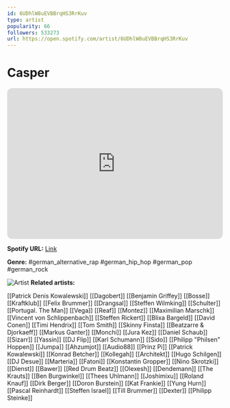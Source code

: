 ```yaml
---
id: 6UDhlW8uEVBBrqHS3RrKuv
type: artist
popularity: 66
followers: 533273
url: https://open.spotify.com/artist/6UDhlW8uEVBBrqHS3RrKuv
---
```

# Casper

<iframe style="border-radius:12px" src="https://open.spotify.com/embed/artist/6UDhlW8uEVBBrqHS3RrKuv" width="100%" height="352" frameBorder="0" allowfullscreen="" allow="autoplay; clipboard-write; encrypted-media; fullscreen; picture-in-picture" loading="lazy"></iframe>

**Spotify URL:** [Link](https://open.spotify.com/artist/6UDhlW8uEVBBrqHS3RrKuv)

**Genre:**  #german_alternative_rap #german_hip_hop #german_pop #german_rock

![Artist](https://i.scdn.co/image/ab6761610000e5eba239449d6f2adeaba09758af)
**Related artists:**

[[Patrick Denis Kowalewski]]
[[Dagobert]]
[[Benjamin Griffey]]
[[Bosse]]
[[Kraftklub]]
[[Felix Brummer]]
[[Drangsal]]
[[Steffen Wilmking]]
[[Schulter]]
[[Portugal. The Man]]
[[Vega]]
[[Reaf]]
[[Montez]]
[[Maximilian Marschk]]
[[Vincent von Schlippenbach]]
[[Steffen Rickert]]
[[Blixa Bargeld]]
[[David Conen]]
[[Timi Hendrix]]
[[Tom Smith]]
[[Skinny Finsta]]
[[Beatzarre & Djorkaeff]]
[[Markus Ganter]]
[[Monchi]]
[[Jura Kez]]
[[Daniel Schaub]]
[[Sizarr]]
[[Yassin]]
[[DJ Flip]]
[[Karl Schumann]]
[[Sido]]
[[Philipp "Philsen" Hoppen]]
[[Jumpa]]
[[Ahzumjot]]
[[Audio88]]
[[Prinz Pi]]
[[Patrick Kowalewski]]
[[Konrad Betcher]]
[[Kollegah]]
[[Architekt]]
[[Hugo Schilgen]]
[[DJ Desue]]
[[Marteria]]
[[Fatoni]]
[[Konstantin Gropper]]
[[Nino Skrotzki]]
[[Dienst]]
[[Bawer]]
[[Red Drum Beatz]]
[[Olexesh]]
[[Dendemann]]
[[The Krauts]]
[[Ben Burgwinkel]]
[[Thees Uhlmann]]
[[Joshimixu]]
[[Roland Knauf]]
[[Dirk Berger]]
[[Doron Burstein]]
[[Kat Frankie]]
[[Yung Hurn]]
[[Pascal Reinhardt]]
[[Steffen Israel]]
[[Till Brummer]]
[[Dexter]]
[[Philipp Steinke]]
